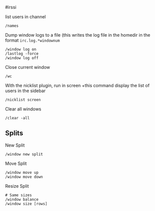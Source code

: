 #irssi

list users in channel

    /names

Dump window logs to a file (this writes the log file in the homedir in the format `irc.log.*windownum`

    /window log on
    /lastlog -force
    /window log off

Close current window

    /wc

With the nicklist plugin, run in screen +this command display the list of users in the sidebar

    /nicklist screen

Clear all windows

    /clear -all

## Splits

New Split

    /window new split

Move Split

    /window move up
    /window move down

Resize Split

    # Same sizes
    /window balance
    /window size [rows]




